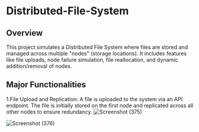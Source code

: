 # Distributed-File-System

## Overview
This project simulates a Distributed File System where files are stored and managed across multiple "nodes" (storage locations). It includes features like file uploads, node failure simulation, file reallocation, and dynamic addition/removal of nodes.
## Major Functionalities
1.File Upload and Replication:
     A file is uploaded to the system via an API endpoint.
     The file is initially stored on the first node and replicated across all other nodes to ensure redundancy.
![Screenshot (375)](https://github.com/user-attachments/assets/b9801e21-5575-4eca-b167-3d5ee93fa9cc)


![Screenshot (376)](https://github.com/user-attachments/assets/1abc8f1e-f25a-45bd-9411-771d589327a0)
